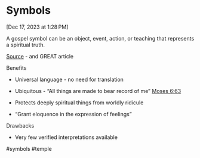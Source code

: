# Symbols

[Dec 17, 2023 at 1:28 PM]

  

A gospel symbol can be an object, event, action, or teaching that represents a spiritual truth.

  

[Source](https://www.churchofjesuschrist.org/study/ensign/2007/02/why-symbols?lang=eng#p16) - and GREAT article

  

  

Benefits

- Universal language - no need for translation
    
- Ubiquitous - “All things are made to bear record of me” [Moses 6:63](https://www.churchofjesuschrist.org/study/scriptures/pgp/moses/6.63?lang=eng#p63)
    
- Protects deeply spiritual things from worldly ridicule
    
- “Grant eloquence in the expression of feelings”
    

  

Drawbacks

- Very few verified interpretations available


#symbols 
#temple 
